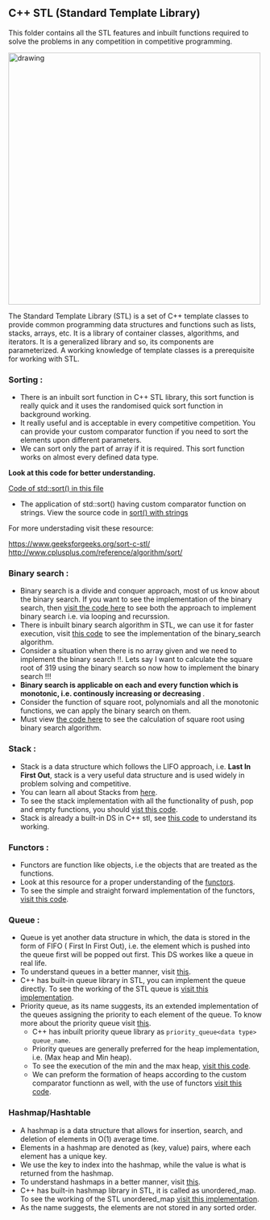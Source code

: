 ## C++ STL (Standard Template Library) 
This folder contains all the STL features and inbuilt functions required to solve the problems in any competition in competitive programming.

<img src="https://erarpitsharma.com/wp-content/uploads/2018/11/cpppp-490x490.png" alt="drawing" width="500"/>

The Standard Template Library (STL) is a set of C++ template classes to provide common programming data structures and functions such as lists, stacks, arrays, etc. It is a library of container classes, algorithms, and iterators. It is a generalized library and so, its components are parameterized. A working knowledge of template classes is a prerequisite for working with STL.

### Sorting :
* There is an inbuilt sort function in C++ STL library, this sort function is really quick and it 
uses the randomised quick sort function in background working.
* It really useful and is acceptable in every competitive competition. You can provide your custom comparator function if you need to sort the elements upon different parameters.
* We can sort only the part of array if it is required. This sort function works on almost every defined data type.

<strong> Look at this code for better understanding. </strong>

[Code of std::sort() in this file](https://github.com/soumilk/Secrets_of_Cpp/blob/master/C%2B%2B%20STL/01.%20std::sort().cpp)

* The application of std::sort() having custom comparator function on strings. View the source code in 
[sort() with strings](https://github.com/soumilk/Secrets_of_Cpp/blob/master/C%2B%2B%20STL/012.sort()%20in%20strings.cpp)

For more understading visit these resource:

https://www.geeksforgeeks.org/sort-c-stl/<br>
http://www.cplusplus.com/reference/algorithm/sort/

### Binary search :

* Binary search is a divide and conquer approach, most of us know about the binary search. If you want to see the implementation of the binary search, then [visit the code here](https://github.com/soumilk/Algorithms_and_Their_Techniques/blob/master/Divide%20and%20Conquer/Binary%20search.cpp) to see both the approach to implement binary search i.e. via looping and recurssion.
* There is inbuilt binary search algorithm in STL, we can use it for faster execution, visit [this code](https://github.com/soumilk/Secrets_of_Cpp/blob/master/C%2B%2B%20STL/02.std::binary_search().cpp) to see the implementation of the binary_search algorithm.
* Consider a situation when there is no array given and we need to implement the binary search !!. Lets say I want to calculate the square root of 319 using the binary search so now how to implement the binary search !!!
* <strong> Binary search is applicable on each and every function which is monotonic, i.e. continously increasing or decreasing </strong>.
* Consider the function of square root, polynomials and all the monotonic functions, we can apply the binary search on them.
* Must view [the code here](https://github.com/soumilk/Secrets_of_Cpp/blob/master/C%2B%2B%20STL/021.Sqaure%20Root%20using%20Binary%20search.cpp) to see the calculation of square root using binary search algorithm.
  
### Stack :

* Stack is a data structure which follows the LIFO approach, i.e. <strong>Last In First Out</strong>, stack is a very useful data structure and is used widely in problem solving and competitive. 
* You can learn all about Stacks from [here](https://www.tutorialspoint.com/data_structures_algorithms/stack_algorithm.htm).
* To see the stack implementation with all the functionality of push, pop and empty functions, you should [vist this code](https://github.com/soumilk/Secrets_of_Cpp/blob/master/C%2B%2B%20STL/03.Stack%20implementations.cpp).
* Stack is already a built-in DS in C++ stl, see [this code](https://github.com/soumilk/Secrets_of_Cpp/blob/master/C%2B%2B%20STL/031.std::stack().cpp) to understand its working.

### Functors :
* Functors are function like objects, i.e the objects that are treated as the functions. 
* Look at this resource for a proper understanding of the [functors](https://www.geeksforgeeks.org/functors-in-cpp/).
* To see the simple and straight forward implementation of the functors, [visit this code](https://github.com/soumilk/Secrets_of_Cpp/blob/master/C%2B%2B%20STL/0411.Functors.cpp). 

### Queue :
* Queue is yet another data structure in which, the data is stored in the form of FIFO ( First In First Out), i.e. the element which is pushed into the queue first will be popped out first. This DS workes like a queue in real life.
* To understand queues in a better manner, visit [this](https://www.geeksforgeeks.org/queue-data-structure/).
* C++ has built-in queue library in STL, you can implement the queue directly. To see the working of the STL queue is [visit this implementation](https://github.com/soumilk/Secrets_of_Cpp/blob/master/C%2B%2B%20STL/04.std::queue%3C%3E.cpp).
* Priority queue, as its name suggests, its an extended implementation of the queues assigning the priority to each element of the queue. To know more about the priority queue visit [this](https://www.geeksforgeeks.org/priority-queue-set-1-introduction/).
   * C++ has inbuilt priority queue library as `priority_queue<data type> queue_name`.
   * Priority queues are generally preferred for the heap implementation, i.e. (Max heap and Min heap).
   * To see the execution of the min and the max heap, [visit this code](https://github.com/soumilk/Secrets_of_Cpp/blob/master/C%2B%2B%20STL/041.Priority_queue.cpp).
   * We can preform the formation of heaps according to the custom comparator functionn as well, with the use of functors [visit this code](https://github.com/soumilk/Secrets_of_Cpp/blob/master/C%2B%2B%20STL/042.Priority_queue%20with%20custom%20comparator.cpp).
  
### Hashmap/Hashtable
* A hashmap is a data structure that allows for insertion, search, and deletion of elements in O(1) average time.
* Elements in a hashmap are denoted as (key, value) pairs, where each element has a unique key.
* We use the key to index into the hashmap, while the value is what is returned from the hashmap.
* To understand hashmaps in a better manner, visit [this](https://www.geeksforgeeks.org/implementing-hash-table-open-addressing-linear-probing-cpp/).
* C++ has built-in hashmap library in STL, it is called as unordered\_map. To see the working of the STL unordered\_map [visit this implementation](https://github.com/soumilk/Secrets_of_Cpp/blob/master/C%2B%2B%20STL/06.std::unordered_map.cpp).
* As the name suggests, the elements are not stored in any sorted order.
  
